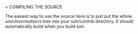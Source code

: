 = COMPILING THE SOURCE

The easiest way to use the source here is to just put the whole _umichnormalizers_ tree into your _solr/contrib_ directory. It should automatically build when you build solr. 

